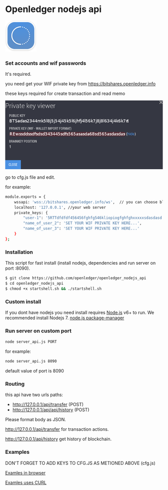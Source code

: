 # Openledger nodejs api

[![N|Solid](logo.png)](https://bitshares.openledger.info)

### Set accounts and wif passwords
It's required.

you need get your WIF private key from https://bitshares.openledger.info

these keys required for create transaction and read memo

[![N|Solid](private_keys.png)](https://bitshares.openledger.info)

go to cfg.js file and edit.

for example:
```sh
module.exports = {
    wssapi: 'wss://bitshares.openledger.info/ws',  // you can choose blockchain server for send your request
    localhost: '127.0.0.1', //your web server
    private_keys: {
        "user-1": '5RTTdfdfdf456456fghfg546kliopiogfghfghxxxxxsdasdasd',
        "name_of_user_2": 'SET YOUR WIF PRIVATE KEY HERE...',
        "name_of_user_3": 'SET YOUR WIF PRIVATE KEY HERE...'
    }
};
```

### Installation
This script for fast install (install nodejs, dependencies and run server on port :8090).
```sh
$ git clone https://github.com/openledger/openledger_nodejs_api
$ cd openledger_nodejs_api
$ chmod +x startshell.sh && ./startshell.sh
```
### Custom install
If you dont have nodejs you need install requires [Node.js](https://nodejs.org/) v6+ to run.
We recommended install Nodejs 7. [node.js package-manager](https://nodejs.org/en/download/package-manager/)

### Run server on custom port

```sh
node server_api.js PORT
```
for example:
```sh
node server_api.js 8090
```
default value of port is 8090

### Routing

this api have two urls paths:
- http://127.0.0.1/api/transfer (POST)
- http://127.0.0.1/api/api/history (POST)

Please format body as JSON.

http://127.0.0.1/api/transfer for transaction actions.

http://127.0.0.1/api/history get history of blockchain.
### Examples

DON'T FORGET TO ADD KEYS TO CFG.JS AS METIONED ABOVE (cfg.js)

[Examles in browser](Examles_in_browser.md) 
 
[Examles uses CURL](Examles_uses_CURL.md) 